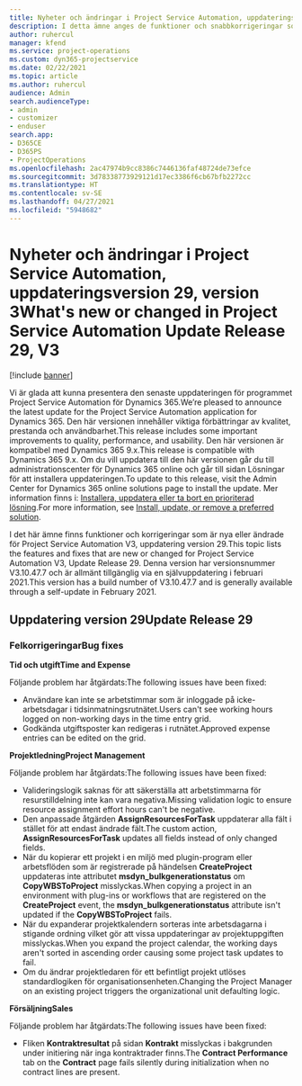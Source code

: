 ```yaml
---
title: Nyheter och ändringar i Project Service Automation, uppdateringsversion 29, version 3
description: I detta ämne anges de funktioner och snabbkorrigeringar som finns tillgängliga i Project Service Automation, uppdateringsversion 29, V3.
author: ruhercul
manager: kfend
ms.service: project-operations
ms.custom: dyn365-projectservice
ms.date: 02/22/2021
ms.topic: article
ms.author: ruhercul
audience: Admin
search.audienceType:
- admin
- customizer
- enduser
search.app:
- D365CE
- D365PS
- ProjectOperations
ms.openlocfilehash: 2ac47974b9cc8386c7446136faf48724de73efce
ms.sourcegitcommit: 3d78338773929121d17ec3386f6cb67bfb2272cc
ms.translationtype: HT
ms.contentlocale: sv-SE
ms.lasthandoff: 04/27/2021
ms.locfileid: "5948682"
---
```

# <a name="whats-new-or-changed-in-project-service-automation-update-release-29-v3"></a><span data-ttu-id="d847d-103">Nyheter och ändringar i Project Service Automation, uppdateringsversion 29, version 3</span><span class="sxs-lookup"><span data-stu-id="d847d-103">What's new or changed in Project Service Automation Update Release 29, V3</span></span>

[!include [banner](../includes/psa-now-project-operations.md)]

<span data-ttu-id="d847d-104">Vi är glada att kunna presentera den senaste uppdateringen för programmet Project Service Automation för Dynamics 365.</span><span class="sxs-lookup"><span data-stu-id="d847d-104">We’re pleased to announce the latest update for the Project Service Automation application for Dynamics 365.</span></span> <span data-ttu-id="d847d-105">Den här versionen innehåller viktiga förbättringar av kvalitet, prestanda och användbarhet.</span><span class="sxs-lookup"><span data-stu-id="d847d-105">This release includes some important improvements to quality, performance, and usability.</span></span> <span data-ttu-id="d847d-106">Den här versionen är kompatibel med Dynamics 365 9.x.</span><span class="sxs-lookup"><span data-stu-id="d847d-106">This release is compatible with Dynamics 365 9.x.</span></span> <span data-ttu-id="d847d-107">Om du vill uppdatera till den här versionen går du till administrationscenter för Dynamics 365 online och går till sidan Lösningar för att installera uppdateringen.</span><span class="sxs-lookup"><span data-stu-id="d847d-107">To update to this release, visit the Admin Center for Dynamics 365 online solutions page to install the update.</span></span> <span data-ttu-id="d847d-108">Mer information finns i: [Installera, uppdatera eller ta bort en prioriterad lösning](/power-platform/admin/install-remove-preferred-solution).</span><span class="sxs-lookup"><span data-stu-id="d847d-108">For more information, see [Install, update, or remove a preferred solution](/power-platform/admin/install-remove-preferred-solution).</span></span>

<span data-ttu-id="d847d-109">I det här ämne finns funktioner och korrigeringar som är nya eller ändrade för Project Service Automation V3, uppdatering version 29.</span><span class="sxs-lookup"><span data-stu-id="d847d-109">This topic lists the features and fixes that are new or changed for Project Service Automation V3, Update Release 29.</span></span> <span data-ttu-id="d847d-110">Denna version har versionsnummer V3.10.47.7 och är allmänt tillgänglig via en självuppdatering i februari 2021.</span><span class="sxs-lookup"><span data-stu-id="d847d-110">This version has a build number of V3.10.47.7 and is generally available through a self-update in February 2021.</span></span>

## <a name="update-release-29"></a><span data-ttu-id="d847d-111">Uppdatering version 29</span><span class="sxs-lookup"><span data-stu-id="d847d-111">Update Release 29</span></span>

### <a name="bug-fixes"></a><span data-ttu-id="d847d-112">Felkorrigeringar</span><span class="sxs-lookup"><span data-stu-id="d847d-112">Bug fixes</span></span>

<span data-ttu-id="d847d-113">**Tid och utgift**</span><span class="sxs-lookup"><span data-stu-id="d847d-113">**Time and Expense**</span></span>

<span data-ttu-id="d847d-114">Följande problem har åtgärdats:</span><span class="sxs-lookup"><span data-stu-id="d847d-114">The following issues have been fixed:</span></span>

- <span data-ttu-id="d847d-115">Användare kan inte se arbetstimmar som är inloggade på icke-arbetsdagar i tidsinmatningsrutnätet.</span><span class="sxs-lookup"><span data-stu-id="d847d-115">Users can't see working hours logged on non-working days in the time entry grid.</span></span>
- <span data-ttu-id="d847d-116">Godkända utgiftsposter kan redigeras i rutnätet.</span><span class="sxs-lookup"><span data-stu-id="d847d-116">Approved expense entries can be edited on the grid.</span></span>

<span data-ttu-id="d847d-117">**Projektledning**</span><span class="sxs-lookup"><span data-stu-id="d847d-117">**Project Management**</span></span>

<span data-ttu-id="d847d-118">Följande problem har åtgärdats:</span><span class="sxs-lookup"><span data-stu-id="d847d-118">The following issues have been fixed:</span></span>

- <span data-ttu-id="d847d-119">Valideringslogik saknas för att säkerställa att arbetstimmarna för resurstilldelning inte kan vara negativa.</span><span class="sxs-lookup"><span data-stu-id="d847d-119">Missing validation logic to ensure resource assignment effort hours can't be negative.</span></span>
- <span data-ttu-id="d847d-120">Den anpassade åtgärden **AssignResourcesForTask** uppdaterar alla fält i stället för att endast ändrade fält.</span><span class="sxs-lookup"><span data-stu-id="d847d-120">The custom action, **AssignResourcesForTask** updates all fields instead of only changed fields.</span></span>
- <span data-ttu-id="d847d-121">När du kopierar ett projekt i en miljö med plugin-program eller arbetsflöden som är registrerade på händelsen **CreateProject** uppdateras inte attributet **msdyn_bulkgenerationstatus** om **CopyWBSToProject** misslyckas.</span><span class="sxs-lookup"><span data-stu-id="d847d-121">When copying a project in an environment with plug-ins or workflows that are registered on the **CreateProject** event, the **msdyn_bulkgenerationstatus** attribute isn't updated if the **CopyWBSToProject** fails.</span></span>
- <span data-ttu-id="d847d-122">När du expanderar projektkalendern sorteras inte arbetsdagarna i stigande ordning vilket gör att vissa uppdateringar av projektuppgiften misslyckas.</span><span class="sxs-lookup"><span data-stu-id="d847d-122">When you expand the project calendar, the working days aren't sorted in ascending order causing some project task updates to fail.</span></span>
- <span data-ttu-id="d847d-123">Om du ändrar projektledaren för ett befintligt projekt utlöses standardlogiken för organisationsenheten.</span><span class="sxs-lookup"><span data-stu-id="d847d-123">Changing the Project Manager on an existing project triggers the organizational unit defaulting logic.</span></span>

<span data-ttu-id="d847d-124">**Försäljning**</span><span class="sxs-lookup"><span data-stu-id="d847d-124">**Sales**</span></span>

<span data-ttu-id="d847d-125">Följande problem har åtgärdats:</span><span class="sxs-lookup"><span data-stu-id="d847d-125">The following issues have been fixed:</span></span>

- <span data-ttu-id="d847d-126">Fliken **Kontraktresultat** på sidan **Kontrakt** misslyckas i bakgrunden under initiering när inga kontraktrader finns.</span><span class="sxs-lookup"><span data-stu-id="d847d-126">The **Contract Performance** tab on the **Contract** page fails silently during initialization when no contract lines are present.</span></span>